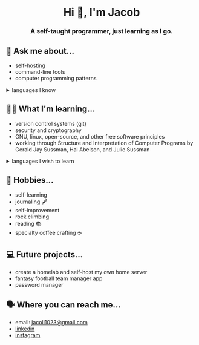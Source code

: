 <h1 align="center">Hi 👋, I'm Jacob</h1>
<h3 align="center">A self-taught programmer, just learning as I go.</h3>

## 💬 Ask me about...
- self-hosting
- command-line tools
- computer programming patterns
<details>

<summary>languages I know</summary>

```c++
std::cout << "C++!" << std::endl;
```
```java
System.out.println("Java!");
```
```scheme
(display "Scheme!")
```
```bash
$ echo "Bash and shell scripts!"
```
</details>

## 🧑‍🎓 What I'm learning...
- version control systems (git)
- security and cryptography
- GNU, linux, open-source, and other free software principles
- working through Structure and Interpretation of Computer Programs by Gerald Jay Sussman, Hal Abelson, and Julie Sussman
<details>

<summary>languages I wish to learn</summary>

- Go
- rust
- python
- SQL
</details>

## 🧗 Hobbies...
- self-learning
- journaling 🖋️
- self-improvement
- rock climbing
- reading 📚
- specialty coffee crafting ☕

## 💻 Future projects...
- create a homelab and self-host my own home server
- fantasy football team manager app
- password manager

## 🗣️ Where you can reach me...
- email: jacoli1023@gmail.com
- [linkedin](www.linkedin.com/in/jacoli)
- [instagram](https://www.instagram.com/jacoli1023/)
